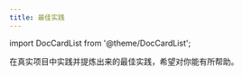 ```yaml
---
title: 最佳实践
---
```


import DocCardList from '@theme/DocCardList';

在真实项目中实践并提炼出来的最佳实践，希望对你能有所帮助。

<DocCardList />
